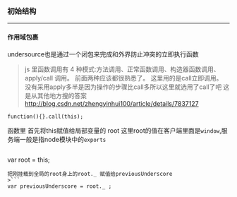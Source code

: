 ### 初始结构
***
#### 作用域包裹 
undersource也是通过一个闭包来完成和外界防止冲突的立即执行函数
> js 里函数调用有 4 种模式:方法调用、正常函数调用、构造器函数调用、apply/call 调用。
前面两种应该都很熟悉了。
这里用的是call立即调用。
没有采用apply多半是因为操作的步骤比call多所以这里就选用了call了吧
这是从其他地方搜的答案
http://blog.csdn.net/zhengyinhui100/article/details/7837127
```
function(){}.call(this);
```

函数里 首先将this赋值给局部变量的 root
这里root的值在客户端里面是`window`,服务端一般是指node模块中的`exports`
> ```
  var root = this;
  ```
把刚挂载到全局的root身上的root._ 赋值给previousUnderscore
>```
var previousUnderscore = root._ ;
```












